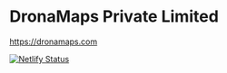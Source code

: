 # DronaMaps Private Limited
https://dronamaps.com

[![Netlify Status](https://api.netlify.com/api/v1/badges/b0301630-b4d1-47ac-87eb-2c6a75afd917/deploy-status)](https://app.netlify.com/sites/dronamaps/deploys)
